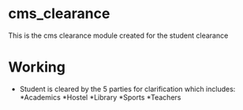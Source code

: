 # cms_clearance
This is the cms clearance module created for the student clearance

# Working
* Student is cleared by the 5 parties for clarification which includes:
  *Academics
  *Hostel
  *Library
  *Sports
  *Teachers
